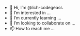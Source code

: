 - 👋 Hi, I’m @lich-codegeass
- 👀 I’m interested in ...
- 🌱 I’m currently learning ...
- 💞️ I’m looking to collaborate on ...
- 📫 How to reach me ...

<!---
lich-codegeass/lich-codegeass is a ✨ special ✨ repository because its `README.md` (this file) appears on your GitHub profile.
You can click the Preview link to take a look at your changes.
--->
